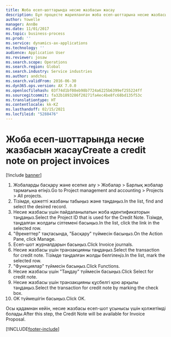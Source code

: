 ```yaml
---
title: Жоба есеп-шоттарында несие жазбасын жасау
description: Бұл процесте жарияланған жоба есеп-шоттарына несие жазбасын жасау жолы көрсетіледі.
author: Yowelle
manager: AnnBe
ms.date: 11/01/2017
ms.topic: business-process
ms.prod: ''
ms.service: dynamics-ax-applications
ms.technology: ''
audience: Application User
ms.reviewer: josaw
ms.search.scope: Operations
ms.search.region: Global
ms.search.industry: Service industries
ms.author: andchoi
ms.search.validFrom: 2016-06-30
ms.dyn365.ops.version: AX 7.0.0
ms.openlocfilehash: 03f74d1bf08eb98b7724a6225b6399ef255224ff
ms.sourcegitcommit: fa32b1893286f20271fa4ec4be8fc68bd135f53c
ms.translationtype: HT
ms.contentlocale: kk-KZ
ms.lasthandoff: 02/15/2021
ms.locfileid: "5288476"
---
```

# <a name="create-a-credit-note-on-project-invoices"></a><span data-ttu-id="5994c-103">Жоба есеп-шоттарында несие жазбасын жасау</span><span class="sxs-lookup"><span data-stu-id="5994c-103">Create a credit note on project invoices</span></span>

[!include [banner](../../includes/banner.md)]

1. <span data-ttu-id="5994c-104">Жобаларды басқару және есепке алу > Жобалар > Барлық жобалар тармағына өтіңіз.</span><span class="sxs-lookup"><span data-stu-id="5994c-104">Go to Project management and accounting > Projects > All projects.</span></span> 
2. <span data-ttu-id="5994c-105">Тізімде, қажетті жазбаны табыңыз және таңдаңыз.</span><span class="sxs-lookup"><span data-stu-id="5994c-105">In the list, find and select the desired record.</span></span> 
3. <span data-ttu-id="5994c-106">Несие жазбасы үшін пайдаланылатын жоба идентификаторын таңдаңыз.</span><span class="sxs-lookup"><span data-stu-id="5994c-106">Select the Project ID that is used for the Credit Note.</span></span> <span data-ttu-id="5994c-107">Тізімде, таңдалған жолдағы сілтемені басыңыз.</span><span class="sxs-lookup"><span data-stu-id="5994c-107">In the list, click the link in the selected row.</span></span> 
4. <span data-ttu-id="5994c-108">"Әрекеттер" тақтасында, "Басқару" түймесін басыңыз.</span><span class="sxs-lookup"><span data-stu-id="5994c-108">On the Action Pane, click Manage.</span></span> 
5. <span data-ttu-id="5994c-109">Есеп-шот журналдарын басыңыз.</span><span class="sxs-lookup"><span data-stu-id="5994c-109">Click Invoice journals.</span></span> 
6. <span data-ttu-id="5994c-110">Несие жазбасы үшін транзакцияны таңдаңыз.</span><span class="sxs-lookup"><span data-stu-id="5994c-110">Select the transaction for credit note.</span></span> <span data-ttu-id="5994c-111">Тізімде таңдалған жолды белгілеңіз.</span><span class="sxs-lookup"><span data-stu-id="5994c-111">In the list, mark the selected row.</span></span> 
7. <span data-ttu-id="5994c-112">"Функциялар" түймесін басыңыз.</span><span class="sxs-lookup"><span data-stu-id="5994c-112">Click Functions.</span></span> 
8. <span data-ttu-id="5994c-113">Несие жазбасы үшін "Таңдау" түймесін басыңыз.</span><span class="sxs-lookup"><span data-stu-id="5994c-113">Click Select for credit note.</span></span> 
9. <span data-ttu-id="5994c-114">Несие жазбасы үшін транзакцияны құсбелгі қою арқылы таңдаңыз.</span><span class="sxs-lookup"><span data-stu-id="5994c-114">Select the transaction for credit note by marking the check box.</span></span>
10. <span data-ttu-id="5994c-115">OK түймешігін басыңыз.</span><span class="sxs-lookup"><span data-stu-id="5994c-115">Click OK.</span></span> 

<span data-ttu-id="5994c-116">Осы қадамнан кейін, несие жазбасы есеп-шот ұсынысы үшін қолжетімді болады.</span><span class="sxs-lookup"><span data-stu-id="5994c-116">After this step, the Credit Note will be available for Invoice Proposal.</span></span>


[!INCLUDE[footer-include](../../includes/footer-banner.md)]